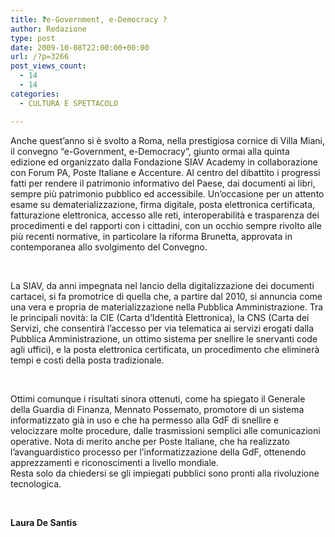 ```yaml
---
title: ?e-Government, e-Democracy ?
author: Redazione
type: post
date: 2009-10-08T22:00:00+00:00
url: /?p=3266
post_views_count:
  - 14
  - 14
categories:
  - CULTURA E SPETTACOLO

---
```

Anche quest&rsquo;anno si &egrave; svolto a Roma, nella prestigiosa cornice di Villa Miani, il convegno &ldquo;e-Government, e-Democracy&rdquo;, giunto ormai alla quinta edizione ed organizzato dalla Fondazione SIAV Academy in collaborazione con Forum PA, Poste Italiane e Accenture. Al centro del dibattito i progressi fatti per rendere il patrimonio informativo del Paese, dai documenti ai libri, sempre pi&ugrave; patrimonio pubblico ed accessibile. Un&rsquo;occasione per un attento esame su dematerializzazione, firma digitale, posta elettronica certificata, fatturazione elettronica, accesso alle reti, interoperabilit&agrave; e trasparenza dei procedimenti e del rapporti con i cittadini, con un occhio sempre rivolto alle pi&ugrave; recenti normative, in particolare la riforma Brunetta, approvata in contemporanea allo svolgimento del Convegno.

&nbsp;

La SIAV, da anni impegnata nel lancio della digitalizzazione dei documenti cartacei, si fa promotrice di quella che, a partire dal 2010, si annuncia come una vera e propria de materializzazione nella Pubblica Amministrazione. Tra le principali novit&agrave;: la CIE (Carta d&rsquo;Identit&agrave; Elettronica), la CNS (Carta dei Servizi, che consentir&agrave; l&rsquo;accesso per via telematica ai servizi erogati dalla Pubblica Amministrazione, un ottimo sistema per snellire le snervanti code agli uffici), e la posta elettronica certificata, un procedimento che eliminer&agrave; tempi e costi della posta tradizionale.

&nbsp;

Ottimi comunque i risultati sinora ottenuti, come ha spiegato il Generale della Guardia di Finanza, Mennato Possemato, promotore di un sistema informatizzato gi&agrave; in uso e che ha permesso alla GdF di snellire e velocizzare molte procedure, dalle trasmissioni semplici alle comunicazioni operative. Nota di merito anche per Poste Italiane, che ha realizzato l&rsquo;avanguardistico processo per l&rsquo;informatizzazione della GdF, ottenendo apprezzamenti e riconoscimenti a livello mondiale.  
Resta solo da chiedersi se gli impiegati pubblici sono pronti alla rivoluzione tecnologica.

&nbsp;

**Laura De Santis**